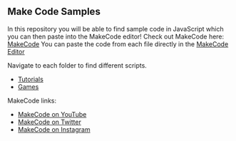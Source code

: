 
## Make Code Samples
In this repository you will be able to find sample code in JavaScript which you can then paste into the MakeCode editor!
Check out MakeCode here: [MakeCode](https://makecode.microbit.org/)
You can paste the code from each file directly in the [MakeCode Editor](https://makecode.microbit.org/#editor)

Navigate to each folder to find different scripts.
- [Tutorials](https://github.com/salmanmkc/MakeCodeJsScripts/tree/master/Tutorials)
- [Games](https://github.com/salmanmkc/MakeCodeJsScripts/tree/master/Games)

MakeCode links:
- [MakeCode on YouTube](https://www.youtube.com/channel/UCye7YlvFUUQ1dSy0WZZ1T_Q)
- [MakeCode on Twitter](https://twitter.com/MSMakeCode)
- [MakeCode on Instagram](https://www.instagram.com/makecode/)


